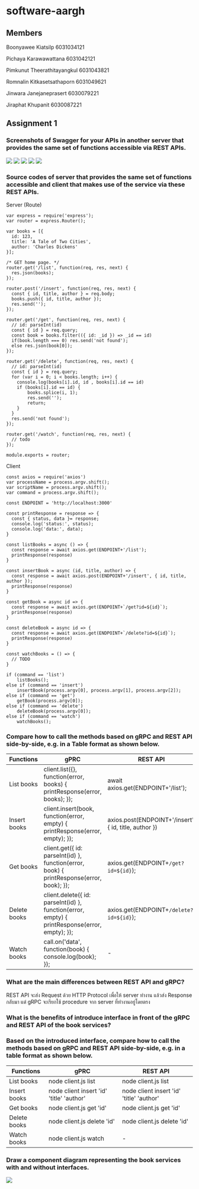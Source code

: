 # software-aargh

## Members

Boonyawee Kiatsilp 6031034121

Pichaya Karawawattana 6031042121

Pimkunut Theerathitayangkul 6031043821

Romnalin Kitkasetsathaporn 6031049621

Jinwara Janejaneprasert 6030079221

Jiraphat Khupanit 6030087221

## Assignment 1
### Screenshots of Swagger for your APIs in another server that provides the same set of functions accessible via REST APIs.

<img src="./Swagger API.png">
<img src="./swagger-list.png">
<img src="./insert-swagger.png">
<img src="./swagger-get.png">
<img src="./swagger-delete.png">

### Source codes of server that provides the same set of functions accessible and client that makes use of the service via these REST APIs.

Server (Route)
```
var express = require('express');
var router = express.Router();

var books = [{
  id: 123,
  title: 'A Tale of Two Cities',
  author: 'Charles Dickens'
}];

/* GET home page. */
router.get('/list', function(req, res, next) {
  res.json(books);
});

router.post('/insert', function(req, res, next) {
  const { id, title, author } = req.body;
  books.push({ id, title, author });
  res.send('');
});

router.get('/get', function(req, res, next) {
  // id: parseInt(id)
  const { id } = req.query;
  const book = books.filter(({ id: _id }) => _id == id)
  if(book.length === 0) res.send('not found');
  else res.json(book[0]);
});

router.get('/delete', function(req, res, next) {
  // id: parseInt(id)
  const { id } = req.query;
  for (var i = 0; i < books.length; i++) {
    console.log(books[i].id, id , books[i].id == id)
    if (books[i].id == id) {
        books.splice(i, 1);
        res.send('');
        return;
    }
  }
  res.send('not found');
});

router.get('/watch', function(req, res, next) {
  // todo
});

module.exports = router;
```
Client
```
const axios = require('axios')
var processName = process.argv.shift();
var scriptName = process.argv.shift();
var command = process.argv.shift();

const ENDPOINT = 'http://localhost:3000'

const printResponse = response => {
  const { status, data }= response;
  console.log('status:', status);
  console.log('data:', data);
}

const listBooks = async () => {
  const response = await axios.get(ENDPOINT+'/list');
  printResponse(response)
}

const insertBook = async (id, title, author) => {
  const response = await axios.post(ENDPOINT+'/insert', { id, title, author });
  printResponse(response)
}

const getBook = async id => {
  const response = await axios.get(ENDPOINT+`/get?id=${id}`);
  printResponse(response)
}

const deleteBook = async id => {
  const response = await axios.get(ENDPOINT+`/delete?id=${id}`);
  printResponse(response)
}

const watchBooks = () => {
  // TODO
}

if (command == 'list')
    listBooks();
else if (command == 'insert')
    insertBook(process.argv[0], process.argv[1], process.argv[2]);
else if (command == 'get')
    getBook(process.argv[0]);
else if (command == 'delete')
    deleteBook(process.argv[0]);
else if (command == 'watch')
    watchBooks();
```

### Compare how to call the methods based on gRPC and REST API side-by-side, e.g. in a Table format as shown below.

| Functions  | gPRC | REST API |
| ------------- | ------------- | ------------- |
| List books | client.list({}, function(error, books) { printResponse(error, books); }); | await axios.get(ENDPOINT+'/list'); |
| Insert books | client.insert(book, function(error, empty) { printResponse(error, empty); }); | axios.post(ENDPOINT+'/insert', { id, title, author }) |
| Get books | client.get({ id: parseInt(id) }, function(error, book) { printResponse(error, book); }); | axios.get(ENDPOINT+`/get?id=${id}`); |
| Delete books | client.delete({ id: parseInt(id) }, function(error, empty) { printResponse(error, empty); }); | axios.get(ENDPOINT+`/delete?id=${id}`); |
| Watch books | call.on('data', function(book) { console.log(book); }); | - |

### What are the main differences between REST API and gRPC?

REST API จะส่ง Request ด้วย HTTP Protocol เพื่อให้ server ทำงาน แล้วส่ง Response กลับมา
แต่ gRPC จะเรียกใช้ procedure จาก server ที่ทำงานอยู่โดยตรง

### What is the benefits of introduce interface in front of the gRPC and REST API of the book services?



### Based on the introduced interface, compare how to call the methods based on gRPC and REST API side-by-side, e.g. in a table format as shown below.

| Functions  | gPRC | REST API |
| ------------- | ------------- | ------------- |
| List books | node client.js list | node client.js list |
| Insert books | node client insert 'id' 'title' 'author' | node client insert 'id' 'title' 'author' |
| Get books | node client.js get 'id' | node client.js get 'id' |
| Delete books | node client.js delete 'id' | node client.js delete 'id' | 
| Watch books | node client.js watch | - |

### Draw a component diagram representing the book services with and without interfaces.

<img src="./gRPC Component Diagram.png">

